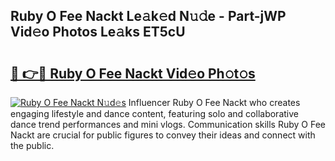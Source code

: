 ## Ruby O Fee Nackt Le𝚊k𝚎d N𝚞𝚍e - Part-jWP Vid𝚎o Photos Le𝚊ks ET5cU

# <h2><a href="http://fb5oei.evod.top/?m=Ruby+O+Fee+Nackt">🔗 👉🔴 Ruby O Fee Nackt Vid𝚎o Ph𝚘t𝚘s</a></h2>

[![Ruby O Fee Nackt N𝚞d𝚎s](https://i.imgur.com/8V9OHl7.gif)](http://fb5oei.evod.top/?m=Ruby+O+Fee+Nackt)
Influencer Ruby O Fee Nackt who creates engaging lifestyle and dance content, featuring solo and collaborative dance trend performances and mini vlogs. Communication skills Ruby O Fee Nackt are crucial for public figures to convey their ideas and connect with the public. 
